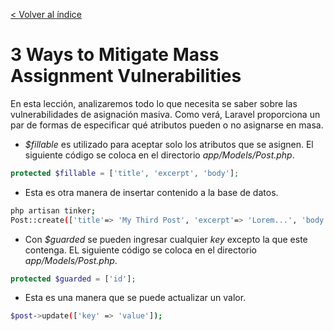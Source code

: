[< Volver al índice](/docs/readme.md)

# 3 Ways to Mitigate Mass Assignment Vulnerabilities

En esta lección, analizaremos todo lo que necesita se saber sobre las vulnerabilidades de asignación masiva. Como verá, Laravel proporciona un par de formas de especificar qué atributos pueden o no asignarse en masa. 

- *$fillable* es utilizado para aceptar solo los atributos que se asignen. El siguiente código se coloca en el directorio *app/Models/Post.php*.
```php
protected $fillable = ['title', 'excerpt', 'body'];
```
- Esta es otra manera de insertar contenido a la base de datos.
```bash
php artisan tinker;
Post::create(['title'=> 'My Third Post', 'excerpt'=> 'Lorem...', 'body' => 'this is the body']);
```
- Con *$guarded* se pueden ingresar cualquier *key* excepto la que este contenga. EL siguiente código se coloca en el directorio *app/Models/Post.php*.
```php
protected $guarded = ['id'];
```
- Esta es una manera que se puede actualizar un valor. 
```bash
$post->update(['key' => 'value']);
```